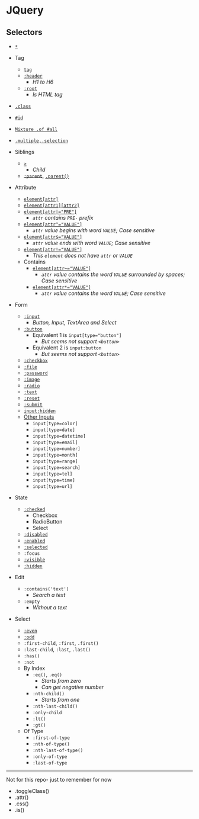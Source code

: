 # JQuery
## Selectors
- [`*`](jq-select-all.html)
- Tag
    - [`tag`](jq-select-tag.html)
    - [`:header`](jq-select-header.html)
        - _H1 to H6_
    - [`:root`](jq-select-root.html)
        - _Is HTML tag_
- [`.class`](jq-select-class.html)
- [`#id`](jq-select-id.html)
- [`Mixture .of #all`](jq-select-mixture.html)
- [`.multiple,.selection`](jq-select-multiple.html)
- Siblings
    - [`>`](jq-select-child-arrow.html)
        - _Child_
    - ~~`:parent`~~, [`.parent()`](jq-select-parent.html)
- Attribute
    - [`element[attr]`](jq-attr-has-attr.html)
    - [`element[attr1][attr2]`](jq-attr-multi-attr.html)
    - [`element[attr|="PRE"]`](jq-attr-contains-prefix.html)
        - _`attr` contains `PRE-` prefix_
    - [`element[attr^="VALUE"]`](jq-attr-begin-with.html)
        - _`attr` value begins with word `VALUE`; Case sensitive_
    - [`element[attr$="VALUE"]`](jq-attr-ends-with.html)
        - _`attr` value ends with word `VALUE`; Case sensitive_
    - [`element[attr!="VALUE"]`](jq-attr-not-equal.html)
        - _This `element` does not have `attr` or `VALUE`_
    - Contains
        - [`element[attr~="VALUE"]`](jq-attr-contains.html)
            - _`attr` value contains the word `VALUE` surrounded by spaces; Case sensitive_
        - [`element[attr*="VALUE"]`](jq-attr-contains-2.html)
            - _`attr` value contains the word `VALUE`; Case sensitive_
- Form
    - [`:input`](jq-form-general-input.html)
        - _Button, Input, TextArea and Select_
    - [`:button`](jq-form-button-1.html)
        - Equivalent 1 is `input[type="button"]`
            - _But seems not support `<button>`_
        - Equivalent 2 is `input:button`
            - _But seems not support `<button>`_
    - [`:checkbox`](jq-form-checkbox.html)
    - [`:file`](jq-form-file.html)
    - [`:password`](jq-form-password.html)
    - [`:image`](jq-form-image.html)
    - [`:radio`](jq-form-radio.html)
    - [`:text`](jq-form-text.html)
    - [`:reset`](jq-form-reset.html)
    - [`:submit`](jq-form-submit.html)
    - [`input:hidden`](jq-form-hidden.html)
    - [Other Inputs](jq-form-access-other-inputs.html)
        - `input[type=color]`
        - `input[type=date]`
        - `input[type=datetime]`
        - `input[type=email]`
        - `input[type=number]`
        - `input[type=month]`
        - `input[type=range]`
        - `input[type=search]`
        - `input[type=tel]`
        - `input[type=time]`
        - `input[type=url]`

- State
    - [`:checked`](js-state-checked.html)
        - Checkbox
        - RadioButton
        - Select
    - [`:disabled`](js-state-general.html)
    - [`:enabled`](js-state-general.html)
    - [`:selected`](js-state-general.html)
    - `:focus`
    - [`:visible`](js-state-general.html)
    - [`:hidden`](js-state-general.html)
- Edit
    - `:contains('text')`
        - _Search a text_
    - `:empty`
        - _Without a text_
- Select
    - [`:even`](jq-select-mixture.html)
    - [`:odd`](jq-select-mixture.html)
    - `:first-child`, `:first`, `.first()`
    - `:last-child`, `:last`, `.last()`
    - `:has()`
    - `:not`
    - By Index
        - `:eq()`, `.eq()`
            - _Starts from zero_
            - _Can get negative number_
        - `:nth-child()`
            - _Starts from one_
        - `:nth-last-child()`
        - `:only-child`
        - `:lt()`
        - `:gt()`
    - Of Type
        - `:first-of-type`
        - `:nth-of-type()`
        - `:nth-last-of-type()`
        - `:only-of-type`
        - `:last-of-type`
    

____

Not for this repo- just to remember for now
- .toggleClass()
- .attr()
- .css()
- .is()
